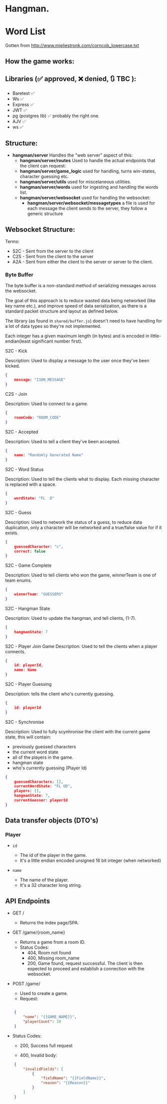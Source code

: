 # Hangman.

# Word List
Gotten from http://www.mieliestronk.com/corncob_lowercase.txt

## How the game works:

## Libraries (✅ approved, ❌ denied, 🔃 TBC ):
- Baretest ✅
- Ws ✅
- Express ✅
- JWT ✅
- pg (postgres lib) ✅ probably the right one.
- AJV ✅
- ws ✅

## Structure:
- **hangman/server** Handles the "web server" aspect of this:
    - **hangman/server/routes** Used to handle the actual endpoints that the client can request:
    - **hangman/server/game_logic** used for handling, turns win-states, character guessing etc.
    - **hangman/server/utils** used for miscelaneous utilities.
    - **hangman/server/words** used for ingesting and handling the words list.
    - **hangman/server/websocket** used for handling the websocket:
        - **hangman/server/websocket/messagetypes** a file is used for each message the client sends to the server, they follow a generic structure


## Websocket Structure:
Terms:
- S2C - Sent from the server to the client
- C2S - Sent from the client to the server
- A2A - Sent from either the client to the server or server to the client.

### Byte Buffer
The byte buffer is a non-standard method of serializing messages across
the websocket. 

The goal of this approach is to reduce wasted data being networked (like key name etc.),
and improve speed of data serialization, as there is a standard packet structure and layout as defined below. 

The library (as found in `shared/buffer.js`) doesn't need to have handling for a lot of data types
so they're not implemented.

Each integer has a given maximum length (in bytes) and is encoded in little-endian(least significant number first). 


S2C - Kick

Description: Used to display a message to the user once they've been kicked.

```json
{
    message: "I18N_MESSAGE"
}
```

C2S - Join

Description: Used to connect to a game.
```json
{
    roomCode: "ROOM_CODE"
}
```

S2C - Accepted

Description: Used to tell a client they've been accepted.
```json
{
    name: "Randomly Generated Name"
}
```

S2C - Word Status

Description: Used to tell the clients what to display. Each missing character is replaced with a space.

```json
{
    wordState: "FL  D"
}
```

S2C - Guess

Description: Used to network the status of a guess, to reduce data duplication, only a character will be networked and a true/false value for if it exists.

```json
{
    guessedCharacter: "c",
    correct: false
}
```

S2C - Game Complete

Description: Used to tell clients who won the game, winnerTeam is one of team enums.

```json
{
    winnerTeam: "GUESSERS"
}
```

S2C - Hangman State

Description: Used to update the hangman, and tell clients, (1-7).

```json
{
    hangmanState: 7
}
```

S2C - Player Join Game
Description: Used to tell the clients when a player connects.

```json
{
    id: playerId,
    name: Name
}
```

S2C - Player Guessing

Description: tells the client who's currently guessing.

```json
{
    id: playerId
}
```

S2C - Synchronise

Description: Used to fully scynhronise the client with the current game state, this will contain:
- previously guessed characters
- the current word state 
- all of the players in the game.
- hangman state
- who's currently guessing (Player Id)
```json
{
    guessedCharacters: [],
    currentWordState: "FL OD",
    players: [],
    hangmanState: 7,
    currentGuesser: playerId
}
```

## Data transfer objects (DTO's)

### Player
- `id` 
    - The id of the player in the game.
    - It's a little endian encoded unsigned 16 bit integer (when networked)

- `name`
    - The name of the player.
    - It's a 32 character long string.


## API Endpoints
- GET /
    - Returns the index page/SPA.

- GET /game/{room_name}
    - Returns a game from a room ID.
    - Status Codes:
        - 404, Room not found
        - 400, Missing room_name
        - 200, Game found, request successful. The client is then expected to proceed and establish a connection with the websocket.

- POST /game/
    - Used to create a game.
    - Request:
```json

    {
        "name": "{{GAME_NAME}}",
        "playerCount": 10
    }

```
- Status Codes:
    - 200, Success full request

    - 400, Invalid body:
```json
    {
        "invalidFields": [
            {
                "fieldName": "{{FieldName}}",
                "reason": "{{Reason}}"
            }
        ]
    }
```